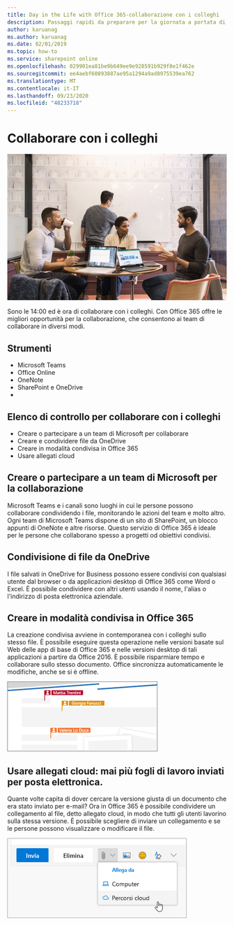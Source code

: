 ```yaml
---
title: Day in the Life with Office 365-collaborazione con i colleghi
description: Passaggi rapidi da preparare per la giornata a portata di mano con Office 365
author: karuanag
ms.author: karuanag
ms.date: 02/01/2019
ms.topic: how-to
ms.service: sharepoint online
ms.openlocfilehash: 029901ea81be9b649ee9e928591b929f8e1f462e
ms.sourcegitcommit: ee4aebf60893887ae95a1294a9ad8975539ea762
ms.translationtype: MT
ms.contentlocale: it-IT
ms.lasthandoff: 09/23/2020
ms.locfileid: "48233718"
---
```

# <a name="collaborating-with-colleagues"></a>Collaborare con i colleghi

![Visualizzazione mentre si va a lavoro](media/ditl_collab.png)

Sono le 14:00 ed è ora di collaborare con i colleghi. Con Office 365 offre le migliori opportunità per la collaborazione, che consentono ai team di collaborare in diversi modi. 

## <a name="tools"></a>Strumenti
- Microsoft Teams
- Office Online
- OneNote
- SharePoint e OneDrive
- 
## <a name="checklist-for-collaborating-with-colleagues"></a>Elenco di controllo per collaborare con i colleghi
- Creare o partecipare a un team di Microsoft per collaborare
- Creare e condividere file da OneDrive 
- Creare in modalità condivisa in Office 365 
- Usare allegati cloud

## <a name="create-or-join-a-microsoft-team-for-collaboration"></a>Creare o partecipare a un team di Microsoft per la collaborazione

Microsoft Teams e i canali sono luoghi in cui le persone possono collaborare condividendo i file, monitorando le azioni del team e molto altro. Ogni team di Microsoft Teams dispone di un sito di SharePoint, un blocco appunti di OneNote e altre risorse. Questo servizio di Office 365 è ideale per le persone che collaborano spesso a progetti od obiettivi condivisi. 

## <a name="share-files-from-your-onedrive"></a>Condivisione di file da OneDrive
I file salvati in OneDrive for Business possono essere condivisi con qualsiasi utente dal browser o da applicazioni desktop di Office 365 come Word o Excel. È possibile condividere con altri utenti usando il nome, l'alias o l'indirizzo di posta elettronica aziendale. 

## <a name="co-create-in-office-365"></a>Creare in modalità condivisa in Office 365
La creazione condivisa avviene in contemporanea con i colleghi sullo stesso file. È possibile eseguire questa operazione nelle versioni basate sul Web delle app di base di Office 365 e nelle versioni desktop di tali applicazioni a partire da Office 2016.  È possibile risparmiare tempo e collaborare sullo stesso documento. Office sincronizza automaticamente le modifiche, anche se si è offline. 

![Creazione in modalità condivisa in Word](media/ditl_coauth.png)

## <a name="use-cloud-attachments---stop-emailing-that-spreadsheet"></a>Usare allegati cloud: mai più fogli di lavoro inviati per posta elettronica.
Quante volte capita di dover cercare la versione giusta di un documento che era stato inviato per e-mail? Ora in Office 365 è possibile condividere un collegamento al file, detto allegato cloud, in modo che tutti gli utenti lavorino sulla stessa versione.  È possibile scegliere di inviare un collegamento e se le persone possono visualizzare o modificare il file. 

![Allegati cloud](media/ditl_cloudattach.png)

